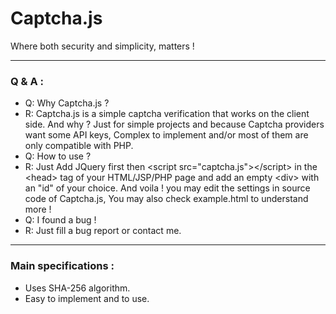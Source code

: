 <h1>Captcha.js</h1>
<caption>Where both security and simplicity, matters !</caption>
<hr/>
<h3>Q & A :</h3>
<ul>
<li>Q: Why Captcha.js ?</li>
<li>R: Captcha.js is a simple captcha verification that works on the client side. And why ? Just for simple projects and because Captcha providers want some API keys, Complex to implement and/or most of them are only compatible with PHP.</li>
<li>Q: How to use ?</li>
<li>R: Just Add JQuery first then &lt;script src="captcha.js"&gt;&lt;/script&gt; in the &lt;head&gt; tag of your HTML/JSP/PHP page and add an empty &lt;div&gt; with an "id" of your choice. And voila ! you may edit the settings in source code of Captcha.js, You may also check example.html to understand more !
<li>Q: I found a bug !</li>
<li>R: Just fill a bug report or contact me.</li>
</ul>
<hr/>
<h3>Main specifications :</h3>
<ul>
  <li>Uses SHA-256 algorithm.</li>
  <li>Easy to implement and to use.</li>
</ul>
